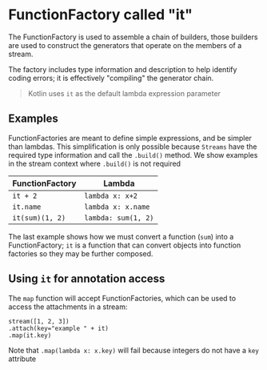 # FunctionFactory called "it"

The FunctionFactory is used to assemble a chain of builders, those builders are 
used to construct the generators that operate on the members of a stream.

The factory includes type information and description to help identify coding 
errors; it is effectively "compiling" the generator chain. 

> Kotlin uses `it` as the default lambda expression parameter 

## Examples

FunctionFactories are meant to define simple expressions, and be simpler than 
lambdas.  This simplification is only possible because `Streams` have the 
required type information and call the `.build()` method.  We show examples 
in the stream context where `.build()` is not required


|     FunctionFactory   |       Lambda         |
|-----------------------|----------------------|
|   `it + 2`            |  `lambda x: x+2`     |
|   `it.name`           |  `lambda x: x.name`  |
|   `it(sum)(1, 2)`     |  `lambda: sum(1, 2)` |

The last example shows how we must convert a function (`sum`) into a FunctionFactory;
`it` is a function that can convert objects into function factories so they may 
be further composed.  

## Using `it` for annotation access 

The `map` function will accept FunctionFactories, which can be used to access the
attachments in a stream:

    stream([1, 2, 3])
    .attach(key="example " + it)
    .map(it.key)
    
Note that `.map(lambda x: x.key)` will fail because integers do not have a `key` attribute
